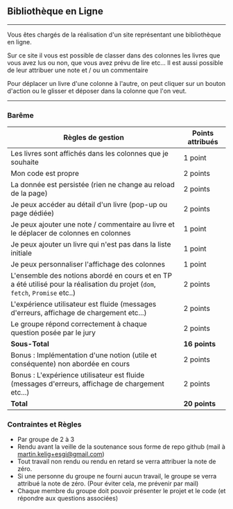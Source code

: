 ## Bibliothèque en Ligne

---

Vous êtes chargés de la réalisation d'un site représentant une bibliothèque en ligne.

Sur ce site il vous est possible de classer dans des colonnes les livres que vous avez lus ou non, que vous avez prévu de lire etc... Il est aussi possible de leur attribuer
une note et / ou un commentaire

Pour déplacer un livre d'une colonne à l'autre, on peut cliquer sur un bouton d'action ou le glisser et déposer dans la colonne que l'on veut.

---

### Barême

| Règles de gestion                                                                                                             | Points attribués |
|-------------------------------------------------------------------------------------------------------------------------------|------------------|
| Les livres sont affichés dans les colonnes que je souhaite                                                                    | 1 point          |
| Mon code est propre                                                                                                           | 2 points         |
| La donnée est persistée (rien ne change au reload de la page)                                                                 | 2 points         |
| Je peux accéder au détail d'un livre (pop-up ou page dédiée)                                                                  | 2 points         |
| Je peux ajouter une note / commentaire au livre et le déplacer de colonnes en colonnes                                        | 1 point          |
| Je peux ajouter un livre qui n'est pas dans la liste initiale                                                                 | 1 point          |
| Je peux personnaliser l'affichage des colonnes                                                                                | 1 point          |
| L'ensemble des notions abordé en cours et en TP a été utilisé pour la réalisation du projet (`dom`, `fetch`, `Promise` etc..) | 2 points         |
| L'expérience utilisateur est fluide (messages d'erreurs, affichage de chargement etc...)                                      | 2 points         |
| Le groupe répond correctement à chaque question posée par le jury                                                             | 2 points         |
| __Sous-Total__                                                                                                                | __16   points__  |
| Bonus : Implémentation d'une notion (utile et conséquente) non abordée en cours                                               | 2 points         |
| Bonus : L'expérience utilisateur est fluide (messages d'erreurs, affichage de chargement etc...)                              | 2 points         |
| __Total__                                                                                                                     | __20   points__  |

### Contraintes et Règles

+ Par groupe de 2 à 3
+ Rendu avant la veille de la soutenance sous forme de repo github (mail à martin.kelig+esgi@gmail.com)
+ Tout travail non rendu ou rendu en retard se verra attribuer la note de zéro.
+ Si une personne du groupe ne fourni aucun travail, le groupe se verra attribué la note de zéro. (Pour éviter cela, me prévenir par mail)
+ Chaque membre du groupe doit pouvoir présenter le projet et le code (et répondre aux questions associées)
